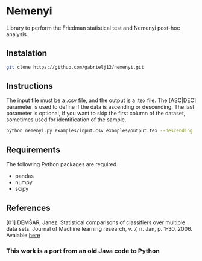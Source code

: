 # Nemenyi

Library to perform the Friedman statistical test and Nemenyi post-hoc analysis.

## Instalation
```bash
git clone https://github.com/gabrielj12/nemenyi.git
```


## Instructions

The input file must be a .csv file, and the output is a .tex file. The [ASC|DEC] parameter is used to define if the data is ascending or descending. The last parameter is optional,
if you want to skip the first column of the dataset, sometimes used for identification of the sample.

```bash
python nemenyi.py examples/input.csv examples/output.tex --descending
```

## Requirements

The following Python packages are required.

* pandas
* numpy
* scipy

## References

[01] DEMŠAR, Janez. Statistical comparisons of classifiers over multiple data sets. Journal of Machine learning research, v. 7, n. Jan, p. 1-30, 2006. Avaiable [here](http://www.jmlr.org/papers/volume7/demsar06a/demsar06a.pdf)

### This work is a port from an old Java code to Python

